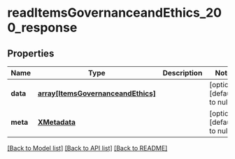 # readItemsGovernanceandEthics_200_response

## Properties
Name | Type | Description | Notes
------------ | ------------- | ------------- | -------------
**data** | [**array[ItemsGovernanceandEthics]**](ItemsGovernanceandEthics.md) |  | [optional] [default to null]
**meta** | [**XMetadata**](XMetadata.md) |  | [optional] [default to null]

[[Back to Model list]](../README.md#documentation-for-models) [[Back to API list]](../README.md#documentation-for-api-endpoints) [[Back to README]](../README.md)


